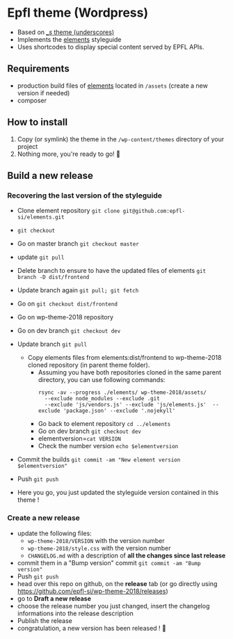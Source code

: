 
Epfl theme (Wordpress)
===
 * Based on [*_s* theme (underscores)](https://underscores.me/)
 * Implements the [elements](https://github.com/epfl-si/elements) styleguide
 * Uses shortcodes to display special content served by EPFL APIs.

## Requirements
  * production build files of [elements](https://github.com/epfl-si/elements) located in `/assets` (create a new version if needed)
  * composer

## How to install
  1. Copy (or symlink) the theme in the `/wp-content/themes` directory of your project
  2. Nothing more, you're ready to go! 🚀

## Build a new release
### Recovering the last version of the styleguide
  - Clone element repository `git clone git@github.com:epfl-si/elements.git`
  - `git checkout `
  - Go on master branch `git checkout master`
  - update `git pull`
  - Delete branch to ensure to have the updated files of elements `git branch -D dist/frontend`
  - Update branch again `git pull; git fetch`
  - Go on `git checkout dist/frontend`

  - Go on wp-theme-2018 repository 
  - Go on dev branch `git checkout dev`
  - Update branch `git pull`
    - Copy elements files from elements:dist/frontend to wp-theme-2018 cloned repository (in parent theme folder). 
      - Assuming you have both repositories cloned in the same parent directory, you can use following
        commands:
        ```
        rsync -av --progress ./elements/ wp-theme-2018/assets/ 
          --exclude node_modules --exclude .git 
          --exclude 'js/vendors.js' --exclude 'js/elements.js'  --exclude 'package.json' --exclude '.nojekyll'
        ```
      - Go back to element repository `cd ../elements`
      - Go on dev branch `git checkout dev`
      - elementversion=`cat VERSION`
      - Check the number version `echo $elementversion`
  - Commit the builds `git commit -am "New element version $elementversion"`
  - Push `git push`
  - Here you go, you just updated the styleguide version contained in this theme !

### Create a new release
  - update the following files:
    - `wp-theme-2018/VERSION` with the version number
    - `wp-theme-2018/style.css` with the version number
    - `CHANGELOG.md` with a description of **all the changes since last release**
  - commit them in a "Bump version" commit `git commit -am "Bump version"`
  - Push `git push`
  - head over this repo on github, on the **release** tab (or go directly using https://github.com/epfl-si/wp-theme-2018/releases)
  - go to **Draft a new release**
  - choose the release number you just changed, insert the changelog informations into the release description
  - Publish the release
  - congratulation, a new version has been released ! 🎉
